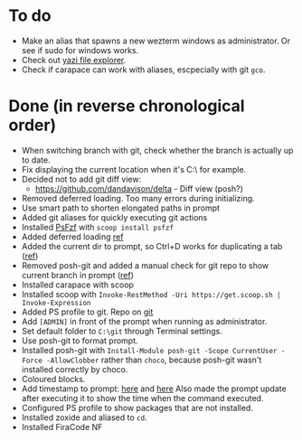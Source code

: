 # To do

- Make an alias that spawns a new wezterm windows as administrator. Or see if sudo for windows works.
- Check out [yazi file explorer](https://github.com/sxyazi/yazi).
- Check if carapace can work with aliases, escpecially with git `gco`.

# Done (in reverse chronological order)

- When switching branch with git, check whether the branch is actually up to date.
- Fix displaying the current location when it's C:\ for example.
- Decided not to add git diff view:
  - https://github.com/dandavison/delta - Diff view (posh?)
- Removed deferred loading. Too many errors during initializing.
- Use smart path to shorten elongated paths in prompt
- Added git aliases for quickly executing git actions
- Installed [PsFzf](https://github.com/kelleyma49/PSFzf?tab=readme-ov-file) with `scoop install psfzf`
- Added deferred loading [ref](https://fsackur.github.io/2023/11/20/Deferred-profile-loading-for-better-performance/)
- Added the current dir to prompt, so Ctrl+D works for duplicating a tab ([ref](https://learn.microsoft.com/en-us/windows/terminal/tutorials/new-tab-same-directory))
- Removed posh-git and added a manual check for git repo to show current branch in prompt ([ref](https://stackoverflow.com/questions/1287718/how-can-i-display-my-current-git-branch-name-in-my-powershell-prompt))
- Installed carapace with scoop
- Installed scoop with `Invoke-RestMethod -Uri https://get.scoop.sh | Invoke-Expression`
- Added PS profile to git. Repo on [git](https://github.com/Lvdspek/powershell-config)
- Add `[ADMIN]` in front of the prompt when running as administrator.
- Set default folder to `C:\git` through Terminal settings.
- Use posh-git to format prompt.
- Installed posh-git with
  `Install-Module posh-git -Scope CurrentUser -Force -AllowClobber` rather than `choco`, because posh-git wasn't installed correctly by choco.
- Coloured blocks.
- Add timestamp to prompt: [here](https://www.reddit.com/r/PowerShell/comments/a2hs0i/adding_datetime_to_powershell_prompt/) and [here](https://jdhitsolutions.com/blog/powershell/6240/friday-fun-with-timely-powershell-prompts/) Also made the prompt update after executing it to show the time when the command executed.
- Configured PS profile to show packages that are not installed.
- Installed zoxide and aliased to `cd`.
- Installed FiraCode NF
